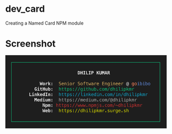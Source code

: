 # dev_card
Creating a Named Card NPM module

# Screenshot
<p align="center">
  <img src="https://raw.githubusercontent.com/dhilipkmr/webapp-samples/master/images/dev_card/dev_card.png" height: "200px" title="Dev card" alt="dev card image"/>
</p>
